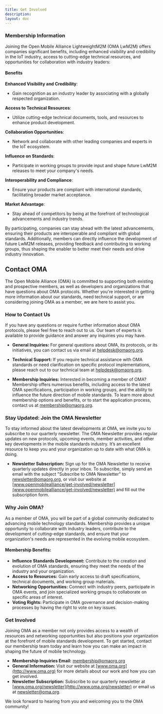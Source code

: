 ```yaml
---
title: Get Involved
description: 
layout: doc
---
```


### Membership Information
Joining the Open Mobile Alliance LightweightM2M (OMA LwM2M) offers companies significant benefits, including enhanced visibility and credibility in the IoT industry, access to cutting-edge technical resources, and opportunities for collaboration with industry leaders:

#### Benefits

**Enhanced Visibility and Credibility**:
* Gain recognition as an industry leader by associating with a globally respected organization.

**Access to Technical Resources**:
* Utilize cutting-edge technical documents, tools, and resources to enhance product development.

**Collaboration Opportunities**:
* Network and collaborate with other leading companies and experts in the IoT ecosystem.

**Influence on Standards**:
* Participate in working groups to provide input and shape future LwM2M releases to meet your company's needs.

**Interoperability and Compliance**:
* Ensure your products are compliant with international standards, facilitating broader market acceptance.

**Market Advantage**:
* Stay ahead of competitors by being at the forefront of technological advancements and industry trends.

By participating, companies can stay ahead with the latest advancements, ensuring their products are interoperable and compliant with global standards. Additionally, members can directly influence the development of future LwM2M releases, providing feedback and contributing to working groups, thus shaping the enabler to better meet their needs and drive industry innovation.


## Contact OMA

The Open Mobile Alliance (OMA) is committed to supporting both existing and prospective members, as well as developers and organizations that have questions about OMA protocols. Whether you're interested in getting more information about our standards, need technical support, or are considering joining OMA as a member, we are here to assist you.

### How to Contact Us

If you have any questions or require further information about OMA protocols, please feel free to reach out to us. Our team of experts is available to provide guidance and answer any inquiries you may have.

- **General Inquiries:** For general questions about OMA, its protocols, or its initiatives, you can contact us via email at [helpdesk@omaorg.org](mailto:helpdesk@omaorg.org).

- **Technical Support:** If you require technical assistance with OMA standards or need clarification on specific protocol implementations, please reach out to our technical team at [helpdesk@omaorg.org](mailto:helpdesk@omaorg.org).

- **Membership Inquiries:** Interested in becoming a member of OMA? Membership offers numerous benefits, including access to the latest OMA specifications, participation in working groups, and the ability to influence the future direction of mobile standards. To learn more about membership options and benefits, or to start the application process, contact us at [membership@omaorg.org](mailto:membership@omaorg.org).

### Stay Updated: Join the OMA Newsletter

To stay informed about the latest developments at OMA, we invite you to subscribe to our quarterly newsletter. The OMA Newsletter provides regular updates on new protocols, upcoming events, member activities, and other key developments in the mobile standards industry. It’s an excellent resource to keep you and your organization up to date with what OMA is doing.

- **Newsletter Subscription:** Sign up for the OMA Newsletter to receive quarterly updates directly in your inbox. To subscribe, simply send an email with the subject "Subscribe to OMA Newsletter" to [newsletter@omaorg.org](mailto:helpdesk@omaorg.org), or visit our website at [www.openmobilealliance/get-involved/newsletter](www.openmobilealliance/get-involved/newsletter) and fill out the subscription form.

### Why Join OMA?

As a member of OMA, you will be part of a global community dedicated to advancing mobile technology standards. Membership provides a unique opportunity to collaborate with industry leaders, contribute to the development of cutting-edge standards, and ensure that your organization's needs are represented in the evolving mobile ecosystem.

#### Membership Benefits:
- **Influence Standards Development:** Contribute to the creation and evolution of OMA standards, ensuring they meet the needs of the industry and your organization.
- **Access to Resources:** Gain early access to draft specifications, technical documents, and working group materials.
- **Networking Opportunities:** Connect with industry peers, participate in OMA events, and join specialized working groups to collaborate on specific areas of interest.
- **Voting Rights:** Participate in OMA governance and decision-making processes by having the right to vote on key issues.

### Get Involved

Joining OMA as a member not only provides access to a wealth of resources and networking opportunities but also positions your organization at the forefront of mobile standards development. To get started, contact our membership team today and learn how you can make an impact in shaping the future of mobile technology.

- **Membership Inquiries Email:** [membership@omaorg.org](mailto:membership@omaorg.org)
- **General Information:** Visit our website at [www.oma.org](http://www.oma.org) for more details about our work and how you can get involved.
- **Newsletter Subscription:** Subscribe to our quarterly newsletter at [www.oma.org/newsletter](http://www.oma.org/newsletter) or email us at [newsletter@oma.org](mailto:newsletter@oma.org).

We look forward to hearing from you and welcoming you to the OMA community!
